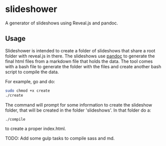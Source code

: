 # slideshower
A generator of slideshows using Reveal.js and pandoc.

## Usage
Slideshower is intended to create a folder of slideshows that share a root folder with reveal.js in there. The slideshows use [pandoc](http://pandoc.org/) to generate the final html files from a markdown file that holds the data. The tool comes with a bash file to generate the folder with the files and create another bash script to compile the data.

For example, go and do:
```bash
sudo chmod +x create
./create
```
The command will prompt for some information to create the slideshow folder, that will be created in the folder 'slideshows'.
In that folder do a:
```bash
./compile
```
to create a proper index.html.

TODO:
Add some gulp tasks to compile sass and md.
